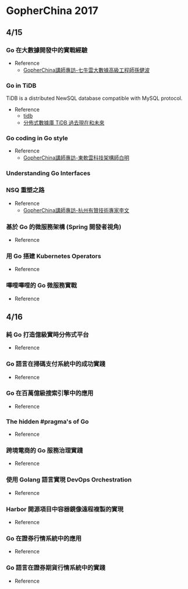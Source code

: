 # GopherChina 2017

## 4/15

### Go 在大數據開發中的實戰經驗

- Reference
	- [GopherChina講師專訪-七牛雲大數據高級工程師孫健波](https://www.taiwanfansclub.com/article-597406-1.html)

### Go in TiDB

TiDB is a distributed NewSQL database compatible with MySQL protocol.



- Reference
	- [tidb](https://github.com/pingcap/tidb)
	- [分佈式數據庫 TiDB 過去現在和未來](https://gocn.io/article/14)

### Go coding in Go style

- Reference
	- [GopherChina講師專訪-東軟雲科技架構師白明](http://chuansong.me/n/1741471551626)

### Understanding Go Interfaces



### NSQ 重塑之路

- Reference
	- [GopherChina講師專訪-杭州有贊技術專家李文](http://chuansong.me/n/1717421851726)

### 基於 Go 的微服務架構 (Spring 開發者視角)

- Reference


### 用 Go 搭建 Kubernetes Operators

- Reference


### 嗶哩嗶哩的 Go 微服務實戰

- Reference


## 4/16

### 純 Go 打造億級實時分佈式平台

- Reference


### Go 語言在掃碼支付系統中的成功實踐

- Reference


### Go 在百萬億級搜索引擎中的應用

- Reference


### The hidden #pragma's of Go

- Reference


### 跨境電商的 Go 服務治理實踐

- Reference

### 使用 Golang 語言實現 DevOps Orchestration

- Reference


### Harbor 開源項目中容器鏡像遠程複製的實現

- Reference


### Go 在證券行情系統中的應用

- Reference

### Go 語言在證券期貨行情系統中的實踐

- Reference
